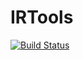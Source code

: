# IRTools

[![Build Status](https://travis-ci.org/MikeInnes/IRTools.jl.svg?branch=master)](https://travis-ci.org/MikeInnes/IRTools.jl)
